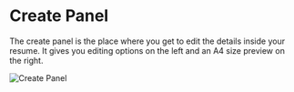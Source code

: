# Create Panel

The create panel is the place where you get to edit the details inside your resume.
It gives you editing options on the left and an A4 size preview on the right.

![Create Panel](/doc_img/create_panel.png)
